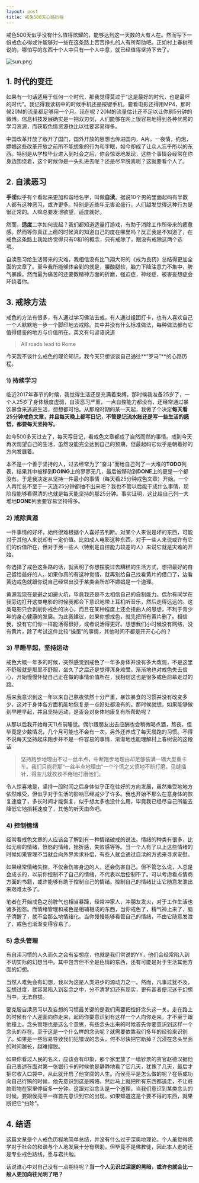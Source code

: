 ```yaml
---
layout: post
title: 戒色500天心路历程
---
```


戒色500天似乎没有什么值得炫耀的，能够达到这一天数的大有人在。然而写下一份戒色心得或许能够对一些在这条路上苦苦挣扎的人有所帮助吧。正如村上春树所说的，哪怕写的东西十个人中只有一个人中意，就已经值得坚持下去了。

![sun.png](https://upload-images.jianshu.io/upload_images/192883-693820ef3a5c6dbe.png?imageMogr2/auto-orient/strip%7CimageView2/2/w/1240)

## 1. 时代的变迁

如果有一句话适用于任何一个时代，那我觉得莫过于“这是最好的时代，也是最坏的时代”。我记得我读初中的时候手机还是按键手机，要看电影还得用MP4，那时候20M的流量都足够用一个月。现在呢？20M的流量估计还不足以让你刷5分钟的微博。信息科技发展确实是一把双刃剑，人们能够在网上很容易地得到各种优秀的学习资源，而获取色情资源也比以往要容易得多。

中国改革开放了敞开了国门，国外开放的思想也传进国内，A片，一夜情，约炮，嫖娼这些改革开放之前所不能想象的行为和字眼，如今却成了让众人忘乎所以的东西。特别是从学校毕业进入到社会之后，你会惊讶地发现，这些个事情会经常在你身边围绕着，这个时候你是一头扎进去呢？还是尽早脱离呢？这就要看个人了。

## 2. 自渎恶习

**手淫**似乎有个看起来更加和谐地名字，叫做**自渎**。据说10个男的里面起码有半数人都有这种恶习，或许更多。特别是近些年无害论盛行，人们越发觉得这种行为是很正常的。人嘛总要发泄欲望，适度就好。

然而，**适度**二字如何说起？我们都知道适量打游戏，有助于消除工作所带来的疲惫感。然而等你真正上瘾的时候真的知道自己的度在哪里吗？反正我是不知道了，在戒色这条路上我始终觉得只有0和1的概念，只有戒除了，跟没有戒除这两个选项。

自渎恶习给生活带来的灾难，我相信没有比飞翔大哥的《戒为良药》总结得更加全面的文章了。至今我所能够体会到的就是，腰酸腿软，脑力下降注意力不集中，脾气暴躁。然而最为痛苦的还要数精神方面的折磨，强迫症，神经症，被害妄想症会环绕着你。

## 3. 戒除方法

戒色的方法有很多，有人通过学习佛法去戒，有人通过组团打卡，也有人喜欢自己一个人默默地一步一个脚印地去戒除。其中并没有什么标准做法，每种做法都有它值得借鉴的地方与价值所在。英文有句谚语说道

> All roads lead to Rome

今天我不谈什么戒色的理论知识，我今天只想谈谈自己通往**“罗马”**的心路历程。

### 1) 持续学习

临近2017年春节的时候，我觉得生活还是充满着束缚，那时候我准备25岁了，一个人25岁了身体极度虚弱，自渎恶习严重，一点自控能力都没有，还经常通过暴饮暴食来逃避生活，想想都可怕。从那段时期的某一天起，我做了个决定**每天看25分钟戒色文章，并且每天晚上都写日记，不管是记流水账还是写一些生活的感悟，都要每天坚持写。**

如今500多天过去了，每天写日记，看戒色文章都成了自然而然的事情。戒到今天再次观望自己的生活，虽然没能完全达到自己的预期，但最起码它似乎是朝着好的方向发展着。

本不是一个善于坚持的人，过去经常为了“奋斗”而给自己列了一大堆的**TODO**列表，结果其中被移到**DOING**上的寥寥无几，最后被移动到**DONE**上的更是一个都没有。于是我决定从坚持一件最小的事情（每天看25分钟戒色文章）开始。一个人再忙总不至于一天连25分钟都抽不出来吧？我也不管以后能干成什么事情，现阶段能够看得清的也就是每天能坚持的那25分钟。事实证明，这比给自己列一大堆地**DONE**列表要容易坚持得多。

### 2) 戒除黄源

一件事情的好坏，始终很难根据个人喜好去判断。对某个人来说是坏的东西，可能对于其他人来说却有一定价值。比如成人电影这种东西，对于一些人来说或许有它们的价值所在，但对于另一些人（特别是自控能力较差的人）来说它就是灾难的开始。

你选择了戒色这条路的话，就表明了你想摆脱过去糟糕的生活方式，想把最好的自己留给最好的人。如果你真的有这种觉悟，就再别给自己找看黄片的借口了，边看黄边戒色就跟你说自己经常出没于某类会所却不嫖娼是一个道理。

黄源我现在是避之如避火坑，毕竟我还是不太相信自己的自制能力。偶尔有同学在我旁边打开这类电影的时候我都会下意识地带上耳机听音乐，然后走得远远的。这类电影只会剥削你戒色的决心，而且在某种程度上还会扭曲人的思想，不利于青少年的身心健康的发展。为此我建议，如果你想戒色，就先把所有黄片删了。相信我，没有它们你一样能活得很好，或者说活得更好。想想我们小时候没有网络，没有黄片，除了考试这件比较“操蛋”的事情，其他时间不都是开开心心的？

### 3) 早睡早起，坚持运动

戒色大概一年多的时候，突然感觉到戒色了一年多身体并没有多大改观，不是这里不舒服就是那里不舒服，坐久了之后还是觉得浑身难受。渐渐地也对戒色失去信心，开始慢慢怀疑自己正在做的事情价值所在，我相信这也是很多戒色前辈走过的路。

后来我意识到这一年以来自己熬夜依然十分严重，暴饮暴食的习惯并没有改变多少，这对于身体各方面机能地恢复是一点好处都没有的。那时候就想，如果能够做到早睡早起，并且坚持运动，是否会对身体地康复有所帮助呢？

从那以后我开始每天11点前睡觉。偶尔跟朋友出去应酬也会稍微喝点酒，熬夜，但毕竟是少数情况，几个月可能也不会有一次。另外还养成了每天晨跑的习惯。不得不说每天坚持起床跑步并不是一件容易的事情，渐渐地也能理解村上春树说的这段话

> 坚持跑步地理由不过一丝半点，中断跑步地理由却足够装满一辆大型重卡车。我们只能将那“一丝半点地理由”一个个慎之又慎地不断打磨。见缝插针，得空儿就孜孜不倦地打磨他们。

令人惊喜地是，坚持一段时间之后身体似乎正在往好的方向发展，虽然难受地地方依然难受，但似乎对于生活的影响已经减少了许多。我也开始不那么在意身体的恢复速度了，多长时间才能恢复，似乎想太多也没什么用，毕竟我已经尽自己所能去降低它地损耗速度了，其他的听天由命吧。

### 4) 控制情绪

经常看戒色文章的人应该会了解到有一种情绪破戒的说法。情绪的种类有很多，比如无聊的情绪，愤怒的情绪，挫折感，失败感等等。当一个人有了以上这些情绪的时候如果管理不当就会向外界索求补偿，有些人就会通过自渎的方式来寻求安慰。

如果经常情绪失控，不仅会伤害身边的人，还会伤害自己。但不管怎么说，人总是会成长的，以前你控制不了自己的情绪，不代表以后控制不了。可以考虑看点情商方面的书籍，或许能够有助于控制自己的情绪。控制自己的情绪比让它随意发泄出来艰难太多了。

笔者在开始戒色之前脾气也相当暴躁，经常冲家人，冲朋友发火，对于工作生活也诸多抱怨。而情绪管理和戒色是相辅相成的东西，当你戒色了，精气神上来了，脑子清醒了，就不会那么地情绪化。当你慢慢能够看管自己的情绪，不由它随意发泄了，戒色也渐渐变得容易了。

### 5) 念头管理

有自渎习惯的人久而久之会有妄想症，也就是我们常说的YY，他们会经常陷入到不切实际的幻想当中。其中包含但不全是色情的东西，还有可能是对于生活其他方面的幻想。

当然人难免会有幻想，我以为这是人类进步的源动力之一。然而，凡事过犹不及，妄想过度，就容易陷入到妄念之中，分不清梦幻还有现实，更有甚者便沉迷于幻想当中，无法自拔。

要克服自渎恶习以及妄想的习惯最关键的是我们需要把控好念头这一关。走在路上的时候有个人迎面向你走来，起码你要意识到有这样一个人向你走来，才不至于跟他撞上。念头管理也是这么个意思，有些念头出来的时候首先你要意识到这样一个念头的存在。至于这是一个什么样的念头呢？就需要依靠我们多年的经验来识别了。如果是一些容易导致我们犯错误的念头，何不尽快把它断掉？沉浸在念头里面的时间越长，越难摆脱。

如果你看过人民的名义，应该会有印象，那个家里放了一墙钞票的贪官赵德汉据他自己表述在面对第一张银行卡的时候他是静静地看了它几天，犹豫了几天，最后才把它收入口袋中，从此就开启了他贪腐的人生。而侯亮平是怎么做的呢？在蔡成功向自己行贿的时候，他先意识到这是贿赂，然后马上就把所有东西都送走，不让赃款赃物在家里停留多一分钟。这跟对治念头是一个道理，当我们意识到某类念头的时候，要跟侯亮平一样首先意识到它的出现，如果知道这是个要不得的东西，就果断把它“扫除”。

## 4. 结语

这篇文章是个人戒色历程地简单总结，并没有什么过于深奥地理论。个人虽觉得佛学对于社会的和谐与个人地发展十分有帮助，但毕竟不是佛教徒，因此本人走的还是专业戒色路线，愿与君共勉。

话说谁心中对自己没有一点期待呢？**当一个人见识过深邃的黑暗，或许也就会比一般人更加向往光明了吧？**
